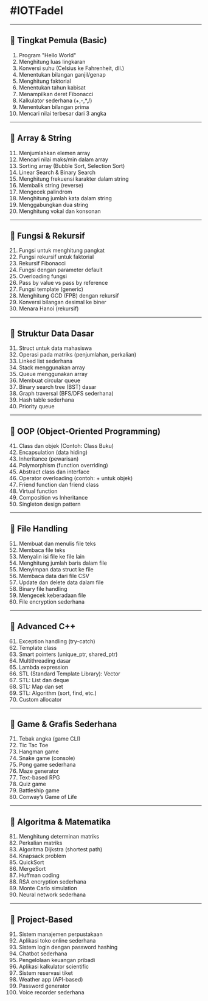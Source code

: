 # #IOTFadel

---

## 🔹 Tingkat Pemula (Basic)
1. Program "Hello World"  
2. Menghitung luas lingkaran  
3. Konversi suhu (Celsius ke Fahrenheit, dll.)  
4. Menentukan bilangan ganjil/genap  
5. Menghitung faktorial  
6. Menentukan tahun kabisat  
7. Menampilkan deret Fibonacci  
8. Kalkulator sederhana (+,-,*,/)  
9. Menentukan bilangan prima  
10. Mencari nilai terbesar dari 3 angka  

---

## 🔹 Array & String
11. Menjumlahkan elemen array  
12. Mencari nilai maks/min dalam array  
13. Sorting array (Bubble Sort, Selection Sort)  
14. Linear Search & Binary Search  
15. Menghitung frekuensi karakter dalam string  
16. Membalik string (reverse)  
17. Mengecek palindrom  
18. Menghitung jumlah kata dalam string  
19. Menggabungkan dua string  
20. Menghitung vokal dan konsonan  

---

## 🔹 Fungsi & Rekursif
21. Fungsi untuk menghitung pangkat  
22. Fungsi rekursif untuk faktorial  
23. Rekursif Fibonacci  
24. Fungsi dengan parameter default  
25. Overloading fungsi  
26. Pass by value vs pass by reference  
27. Fungsi template (generic)  
28. Menghitung GCD (FPB) dengan rekursif  
29. Konversi bilangan desimal ke biner  
30. Menara Hanoi (rekursif)  

---

## 🔹 Struktur Data Dasar
31. Struct untuk data mahasiswa  
32. Operasi pada matriks (penjumlahan, perkalian)  
33. Linked list sederhana  
34. Stack menggunakan array  
35. Queue menggunakan array  
36. Membuat circular queue  
37. Binary search tree (BST) dasar  
38. Graph traversal (BFS/DFS sederhana)  
39. Hash table sederhana  
40. Priority queue  

---

## 🔹 OOP (Object-Oriented Programming)
41. Class dan objek (Contoh: Class Buku)  
42. Encapsulation (data hiding)  
43. Inheritance (pewarisan)  
44. Polymorphism (function overriding)  
45. Abstract class dan interface  
46. Operator overloading (contoh: + untuk objek)  
47. Friend function dan friend class  
48. Virtual function  
49. Composition vs Inheritance  
50. Singleton design pattern  

---

## 🔹 File Handling
51. Membuat dan menulis file teks  
52. Membaca file teks  
53. Menyalin isi file ke file lain  
54. Menghitung jumlah baris dalam file  
55. Menyimpan data struct ke file  
56. Membaca data dari file CSV  
57. Update dan delete data dalam file  
58. Binary file handling  
59. Mengecek keberadaan file  
60. File encryption sederhana  

---

## 🔹 Advanced C++
61. Exception handling (try-catch)  
62. Template class  
63. Smart pointers (unique_ptr, shared_ptr)  
64. Multithreading dasar  
65. Lambda expression  
66. STL (Standard Template Library): Vector  
67. STL: List dan deque  
68. STL: Map dan set  
69. STL: Algorithm (sort, find, etc.)  
70. Custom allocator  

---

## 🔹 Game & Grafis Sederhana
71. Tebak angka (game CLI)  
72. Tic Tac Toe  
73. Hangman game  
74. Snake game (console)  
75. Pong game sederhana  
76. Maze generator  
77. Text-based RPG  
78. Quiz game  
79. Battleship game  
80. Conway’s Game of Life  

---

## 🔹 Algoritma & Matematika
81. Menghitung determinan matriks  
82. Perkalian matriks  
83. Algoritma Dijkstra (shortest path)  
84. Knapsack problem  
85. QuickSort  
86. MergeSort  
87. Huffman coding  
88. RSA encryption sederhana  
89. Monte Carlo simulation  
90. Neural network sederhana  

---

## 🔹 Project-Based
91. Sistem manajemen perpustakaan  
92. Aplikasi toko online sederhana  
93. Sistem login dengan password hashing  
94. Chatbot sederhana  
95. Pengelolaan keuangan pribadi  
96. Aplikasi kalkulator scientific  
97. Sistem reservasi tiket  
98. Weather app (API-based)  
99. Password generator  
100. Voice recorder sederhana  
